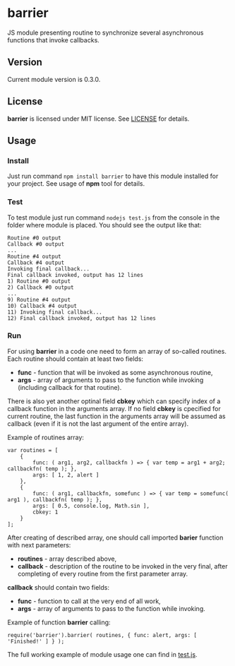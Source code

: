 # barrier #
JS module presenting routine to synchronize several asynchronous functions that invoke callbacks.

## Version ##
Current module version is 0.3.0.

## License ##
**barrier** is licensed under MIT license. See [LICENSE](./LICENSE) for details.

## Usage ##
### Install ###
Just run command `npm install barrier` to have this module installed for your project. See usage of **npm** tool for details.

### Test ###
To test module just run command `nodejs test.js` from the console in the folder where module is placed. You should see the output like that:

	Routine #0 output
	Callback #0 output
	...
	Routine #4 output
	Callback #4 output
	Invoking final callback...
	Final callback invoked, output has 12 lines
	1) Routine #0 output
	2) Callback #0 output
	...
	9) Routine #4 output
	10) Callback #4 output
	11) Invoking final callback...
	12) Final callback invoked, output has 12 lines

### Run ###
For using **barrier** in a code one need to form an array of so-called routines. Each routine should contain at least two fields:

* **func** - function that will be invoked as some asynchronous routine,
* **args** - array of arguments to pass to the function while invoking (including callback for that routine).

There is also yet another optinal field **cbkey** which can specify index of a callback function in the arguments array. If no field **cbkey** is cpecified for current routine, the last function in the arguments array will be assumed as callback (even if it is not the last argument of the entire array).

Example of routines array:

    var routines = [
		{ 
			func: ( arg1, arg2, callbackfn ) => { var temp = arg1 + arg2; callbackfn( temp ); },
			args: [ 1, 2, alert ]
		},
		{ 
			func: ( arg1, callbackfn, somefunc ) => { var temp = somefunc( arg1 ), callbackfn( temp ); },
			args: [ 0.5, console.log, Math.sin ],
			cbkey: 1 
		}
	];

After creating of described array, one should call imported **barier** function with next parameters:

* **routines** - array described above,
* **callback** - description of the routine to be invoked in the very final, after completing of every routine from the first parameter array.

**callback** should contain two fields:

* **func** - function to call at the very end of all work,
* **args** - array of arguments to pass to the function while invoking.

Example of function **barrier** calling:

    require('barrier').barrier( routines, { func: alert, args: [ 'Finished!' ] } );

The full working example of module usage one can find in [test.js](./test.js).